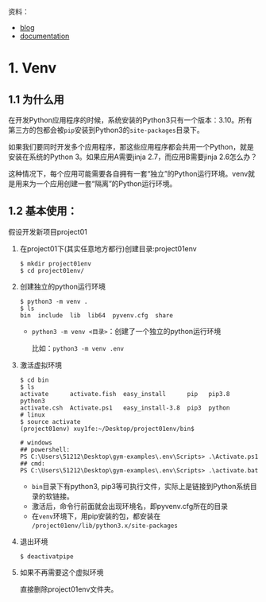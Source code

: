 资料：

- [blog](https://www.liaoxuefeng.com/wiki/1016959663602400/1019273143120480)
- [documentation](https://docs.python.org/3/library/venv.html)

# 1. Venv

## 1.1 为什么用

在开发Python应用程序的时候，系统安装的Python3只有一个版本：3.10。所有第三方的包都会被`pip`安装到Python3的`site-packages`目录下。

如果我们要同时开发多个应用程序，那这些应用程序都会共用一个Python，就是安装在系统的Python 3。如果应用A需要jinja 2.7，而应用B需要jinja 2.6怎么办？

这种情况下，每个应用可能需要各自拥有一套“独立”的Python运行环境。venv就是用来为一个应用创建一套“隔离”的Python运行环境。

## 1.2 基本使用：

假设开发新项目project01

1. 在project01下(其实任意地方都行)创建目录:project01env

   ```
   $ mkdir project01env
   $ cd project01env/
   ```

2. 创建独立的python运行环境

   ```shell
   $ python3 -m venv .
   $ ls
   bin  include  lib  lib64  pyvenv.cfg  share
   ```

   - `python3 -m venv <目录>`：创建了一个独立的python运行环境

     比如：`python3 -m venv .env`

3. 激活虚拟环境

   ```shell
   $ cd bin
   $ ls
   activate      activate.fish  easy_install      pip   pip3.8  python3
   activate.csh  Activate.ps1   easy_install-3.8  pip3  python
   # linux
   $ source activate
   (project01env) xuy1fe:~/Desktop/project01env/bin$ 

   # windows
   ## powershell:
   PS C:\Users\51212\Desktop\gym-examples\.env\Scripts> .\Activate.ps1
   ## cmd:
   PS C:\Users\51212\Desktop\gym-examples\.env\Scripts> .\activate.bat
   ```

   - `bin`目录下有python3, pip3等可执行文件，实际上是链接到Python系统目录的软链接。
   - 激活后，命令行前面就会出现环境名，即pyvenv.cfg所在的目录
   - 在`venv`环境下，用pip安装的包，都安装在 `/project01env/lib/python3.x/site-packages`

4. 退出环境

   ```
   $ deactivatpipe
   ```

5. 如果不再需要这个虚拟环境

   直接删除project01env文件夹。